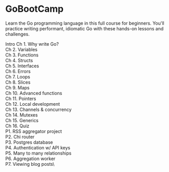 # GoBootCamp
Learn the Go programming language in this full course for beginners. You'll practice writing performant, idiomatic Go with these hands-on lessons and challenges.


 Intro
 Ch 1. Why write Go?\
 Ch 2. Variables\
 Ch 3. Functions\
 Ch 4. Structs\
 Ch 5. Interfaces\
 Ch 6. Errors\
 Ch 7. Loops\
 Ch 8. Slices\
 Ch 9. Maps\
 Ch 10. Advanced functions\
 Ch 11. Pointers\
 Ch 12. Local development\
 Ch 13. Channels & concurrency\
 Ch 14. Mutexes\
 Ch 15. Generics\
 Ch 16. Quiz\
 P1. RSS aggregator project\
 P2. Chi router\
 P3. Postgres database\
 P4. Authentication w/ API keys\
 P5. Many to many relationships\
 P6. Aggregation worker\
 P7. Viewing blog posts\
